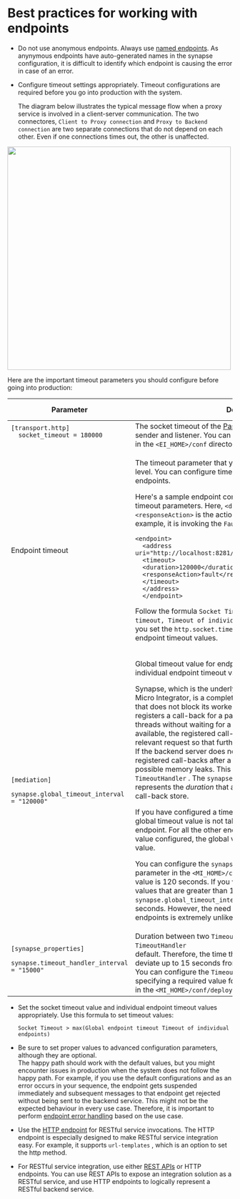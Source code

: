 # Best practices for working with endpoints

- Do not use anonymous endpoints. Always use [named endpoints]({{base_path}}/reference/synapse-properties/endpoint-properties). As anynymous endpoints have auto-generated names in the synapse
  configuration, it is difficult to identify which endpoint is causing
  the error in case of an error.

- Configure timeout settings appropriately. Timeout configurations are
  required before you go into production with the system.

  The diagram below illustrates the typical message flow when a proxy
  service is involved in a client-server communication. The two
  connectores, `Client to Proxy connection` and
  `Proxy to Backend connection`  are two
  separate connections that do not depend on each other. Even if one
  connections times out, the other is unaffected.  

<a href="{{base_path}}/assets/img/reference/typical-message-flow.png"><img src="{{base_path}}/assets/img/reference/typical-message-flow.png" width=500></a> 

  Here are the important timeout parameters you should configure
  before going into production:

  <table>
  <thead>
  <tr class="header">
  <th>Parameter</th>
  <th>Description</th>
  <th>Configuration File</th>
  <th>Default Value</th>
  <th>Recommended Value</th>
  </tr>
  </thead>
  <tbody>
  <tr class="odd">
  <td><code>[transport.http] 
  socket_timeout = 180000                
  </code></td>
  <td>The socket timeout of the <a href="{{base_path}}/install-and-setup/setup/mi-setup/transport_configurations/">Passthrough</a> http/https transport sender and listener. You can find the <a href="{{base_path}}/install-and-setup/setup/mi-setup/transport_configurations/">passthru-http.properties</a> file in the <code>&lt;EI_HOME&gt;/conf</code> directory.</td>
  <td><code>deployment.toml</code></td>
  <td>180000</td>
  <td>180000</td>
  </tr>
  <tr class="even">
  <td>Endpoint timeout</td>
  <td><div class="content-wrapper">
  <p>The timeout parameter that you should configure at the endpoint level. You can configure timeout values as required for specific endpoints.</p>
  <p>Here's a sample endpoint configuration that is configured with timeout parameters. Here, <code>&lt;duration&gt;</code> is the timeout value, and <code>&lt;responseAction&gt;</code> is the action to be taken on timeout. In this example, it is invoking the <code>FaultSequence</code> .</p>
  <div class="code panel pdl" style="border-width: 1px;">
  <div class="codeContent panelContent pdl">
  <div class="sourceCode" id="cb1" data-syntaxhighlighter-params="brush: java; gutter: false; theme: Confluence" data-theme="Confluence" style="brush: java; gutter: false; theme: Confluence"><pre class="sourceCode java"><code class="sourceCode java"><span id="cb1-1"><a href="#cb1-1"></a>&lt;endpoint&gt;</span>
  <span id="cb1-2"><a href="#cb1-2"></a>&lt;address uri=<span class="st">&quot;http://localhost:8281/services/SimpleStockQuoteService&quot;</span>&gt;</span>
  <span id="cb1-3"><a href="#cb1-3"></a>&lt;timeout&gt;</span>
  <span id="cb1-4"><a href="#cb1-4"></a>&lt;duration&gt;<span class="dv">120000</span>&lt;/duration&gt;</span>
  <span id="cb1-5"><a href="#cb1-5"></a>&lt;responseAction&gt;fault&lt;/responseAction&gt;</span>
  <span id="cb1-6"><a href="#cb1-6"></a>&lt;/timeout&gt;</span>
  <span id="cb1-7"><a href="#cb1-7"></a>&lt;/address&gt;</span>
  <span id="cb1-8"><a href="#cb1-8"></a>&lt;/endpoint&gt;</span></code></pre></div>
  </div>
  </div>
      <p>Follow the formula <code>Socket Timeout &gt; max(Global endpoint timeout, Timeout of individual endpoints)</code> , and make sure that you set the <code>http.socket.timeout</code> to a value higher than all other endpoint timeout values.</p>
  </div></td>
  <td>Endpoint configuration files</td>
  <td>synapse.global_timeout_interval</td>
  <td>Depends on the use case, Typically 120000</td>
  </tr>
  <tr class="odd">
  <td><code>[mediation]
            synapse.global_timeout_interval = "120000" </code></td>
  <td><div class="content-wrapper">
  <p>Global timeout value for endpoints. Can be overwritten by individual endpoint timeout values.</p>
  <p>Synapse, which is the underlying mediation engine of WSO2 Micro Integrator, is a complete asynchronous messaging engine that does not block its worker threads on network I/O. Instead, it registers a call-back for a particular request and returns the threads without waiting for a response. When a response is available, the registered call-back is used to correlate it with the relevant request so that further processing can be done.<br />
  If the backend server does not respond, it is required to clear the registered call-backs after a particular <em>duration</em> to prevent possible memory leaks. This <em>duration</em> is set via a timer task called <code>TimeoutHandler</code> . The <code>synapse.global_timeout_interval</code> parameter represents the <em>duration</em> that a call-back should be kept in the call-back store.</p>
      <p>If you have configured a timeout value at the endpoint level, the global timeout value is not taken into consideration for that endpoint. For all the other endpoints that do not have a timeout value configured, the global value is considered as the timeout value.</p>

  <p>You can configure the <code>synapse.global_timeout_interval</code> parameter in the <code>&lt;MI_HOME&gt;/conf/deployment.toml</code> file. The default value is 120 seconds. If you want to support endpoint timeout values that are greater than 120 seconds, set the <code>synapse.global_timeout_interval</code> to a value more than 120 seconds. However, the need to set such large timeout values for endpoints is extremely unlikely.</p>
  </div></td>
  <td><code>deployment.toml</code></td>
  <td>120000</td>
  <td>120000</td>
  </tr>
  <tr class="even">
  <td><code>[synapse_properties]
            synapse.timeout_handler_interval = "15000"
    </code></td>
  <td>Duration between two <code>TimeoutHandler</code> executions.The <code>TimeoutHandler              </code> is executed every 15 seconds by default. Therefore, the time that call-backs get cleared can deviate up to 15 seconds from the configured value.<br />
  You can configure the <code>TimeoutHandler</code> execution interval by specifying a required value for <code>synapse.timeout_handler_interval</code> in the <code>&lt;MI_HOME&gt;/conf/deployment.toml</code> file.</td>
  <td><code>deployment.toml</code></td>
  <td>15000</td>
  <td>15000</td>
  </tr>
  </tbody>
  </table>

- Set the socket timeout value and individual endpoint timeout values
  appropriately. Use this formula to set timeout values:

    `Socket Timeout > max(Global endpoint timeout Timeout of individual endpoints)`

- Be sure to set proper values to advanced configuration parameters,
  although they are optional.  
  The happy path should work with the default values, but you might
  encounter issues in production when the system does not follow the
  happy path. For example, if you use the default configurations and
  as an error occurs in your sequence, the endpoint gets suspended
  immediately and subsequent messages to that endpoint get rejected
  without being sent to the backend service. This might not be the
  expected behaviour in every use case. Therefore, it is important to
  perform [endpoint error handling]({{base_path}}/reference/synapse-properties/endpoint-properties/#endpoint-error-handling-properties)
  based on the use case.

- Use the [HTTP endpoint]({{base_path}}/install-and-setup/setup/mi-setup/transport_configurations/configuring-transports)
  for RESTful service invocations. The HTTP endpoint is especially
  designed to make RESTful service integration easy. For example, it
  supports `url-templates` , which is an option
  to set the http method.

- For RESTful service integration, use either [REST APIs]({{base_path}}/reference/synapse-properties/rest-api-properties)
  or HTTP endpoints. You can use REST APIs to expose an integration
  solution as a RESTful service, and use HTTP endpoints to logically
  represent a RESTful backend service.
